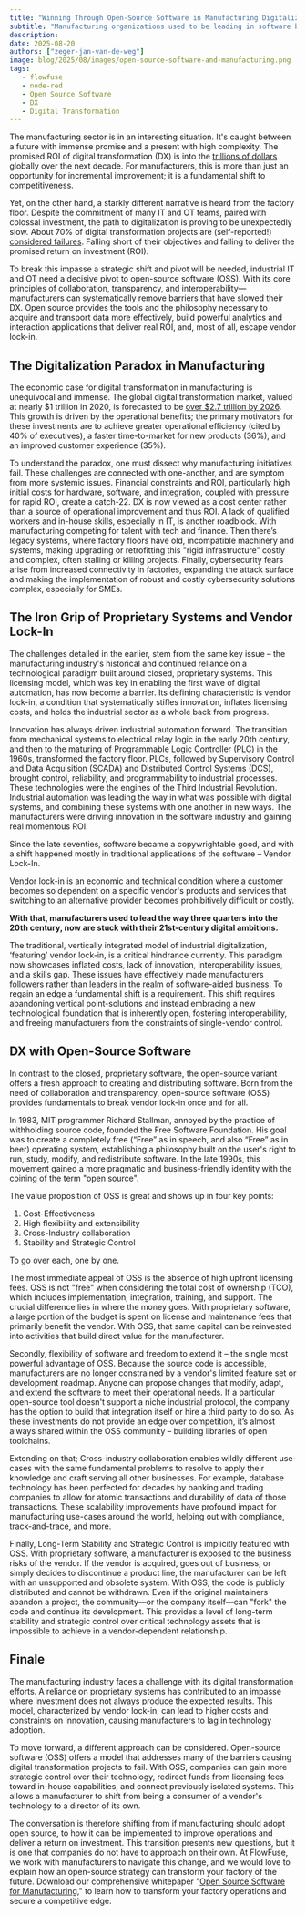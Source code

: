 ```yaml
---
title: "Winning Through Open-Source Software in Manufacturing Digitalization"
subtitle: "Manufacturing organizations used to be leading in software but has lost the lead. Open Source Software is the way to now catch up"
description:
date: 2025-08-20
authors: ["zeger-jan-van-de-weg"]
image: blog/2025/08/images/open-source-software-and-manufacturing.png
tags:
   - flowfuse
   - node-red
   - Open Source Software
   - DX
   - Digital Transformation
---
```


The manufacturing sector is in an interesting situation. It's caught between a
future with immense promise and a present with high complexity. The promised ROI
of digital transformation (DX) is into the
[trillions of dollars](https://www.marketresearchfuture.com/reports/digital-transformation-in-manufacturing-market-32040)
globally over the next decade. For manufacturers, this is more than just an
opportunity for incremental improvement; it is a fundamental shift to
competitiveness.

<!--more-->

Yet, on the other hand, a starkly different narrative is heard from the factory
floor. Despite the commitment of many IT and OT teams, paired with colossal
investment, the path to digitalization is proving to be unexpectedly slow. About
70% of digital transformation projects are (self-reported!)
[considered failures](https://www.myhubintranet.com/digital-transformation-statistics/).
Falling short of their objectives and failing to deliver the promised return on
investment (ROI).

To break this impasse a strategic shift and pivot will be needed, industrial IT
and OT need a decisive pivot to open-source software (OSS). With its core
principles of collaboration, transparency, and interoperability—manufacturers
can systematically remove barriers that have slowed their DX. Open source
provides the tools and the philosophy necessary to acquire and transport data
more effectively, build powerful analytics and interaction applications that
deliver real ROI, and, most of all, escape vendor lock-in.

## The Digitalization Paradox in Manufacturing

The economic case for digital transformation in manufacturing is unequivocal and
immense. The global digital transformation market, valued at nearly $1 trillion
in 2020, is forecasted to be
[over $2.7 trillion by 2026](https://www.themanufacturer.com/articles/digital-transformation-in-manufacturing-the-challenges/).
This growth is driven by the operational benefits; the primary motivators for
these investments are to achieve greater operational efficiency (cited by 40% of
executives), a faster time-to-market for new products (36%), and an improved
customer experience (35%).

To understand the paradox, one must dissect why manufacturing initiatives fail.
These challenges are connected with one-another, and are symptom from more
systemic issues. Financial constraints and ROI, particularly high initial costs
for hardware, software, and integration, coupled with pressure for rapid ROI,
create a catch-22. DX is now viewed as a cost center rather than a source of
operational improvement and thus ROI. A lack of qualified workers and in-house
skills, especially in IT, is another roadblock. With manufacturing competing for
talent with tech and finance. Then there’s legacy systems, where factory floors
have old, incompatible machinery and systems, making upgrading or retrofitting
this "rigid infrastructure" costly and complex, often stalling or killing
projects. Finally, cybersecurity fears arise from increased connectivity in
factories, expanding the attack surface and making the implementation of robust
and costly cybersecurity solutions complex, especially for SMEs.

## The Iron Grip of Proprietary Systems and Vendor Lock-In

The challenges detailed in the earlier, stem from the same key issue – the
manufacturing industry's historical and continued reliance on a technological
paradigm built around closed, proprietary systems. This licensing model, which
was key in enabling the first wave of digital automation, has now become a
barrier. Its defining characteristic is vendor lock-in, a condition that
systematically stifles innovation, inflates licensing costs, and holds the
industrial sector as a whole back from progress.

Innovation has always driven industrial automation forward. The transition from
mechanical systems to electrical relay logic in the early 20th century, and then
to the maturing of Programmable Logic Controller (PLC) in the 1960s, transformed
the factory floor. PLCs, followed by Supervisory Control and Data Acquisition
(SCADA) and Distributed Control Systems (DCS), brought control, reliability, and
programmability to industrial processes. These technologies were the engines of
the Third Industrial Revolution. Industrial automation was leading the way in
what was possible with digital systems, and combining these systems with one
another in new ways. The manufacturers were driving innovation in the software
industry and gaining real momentous ROI.

Since the late seventies, software became a copywrightable good, and with a shift
happened mostly in traditional applications of the software – Vendor Lock-In.

Vendor lock-in is an economic and technical condition where a customer becomes
so dependent on a specific vendor's products and services that switching to an
alternative provider becomes prohibitively difficult or costly.

**With that, manufacturers used to lead the way three quarters into the 20th
century, now are stuck with their 21st-century digital ambitions.**

The traditional, vertically integrated model of industrial digitalization,
‘featuring’ vendor lock-in, is a critical hindrance currently. This paradigm now
showcases inflated costs, lack of innovation, interoperability issues, and a
skills gap. These issues have effectively made manufacturers followers rather
than leaders in the realm of software-aided business. To regain an edge a
fundamental shift is a requirement. This shift requires abandoning vertical
point-solutions and instead embracing a new technological foundation that is
inherently open, fostering interoperability, and freeing manufacturers from the
constraints of single-vendor control.

## DX with Open-Source Software

In contrast to the closed, proprietary software, the open-source variant offers
a fresh approach to creating and distributing software. Born from the need of
collaboration and transparency, open-source software (OSS) provides fundamentals
to break vendor lock-in once and for all.

In 1983, MIT programmer Richard Stallman, annoyed by the practice of withholding
source code, founded the Free Software Foundation. His goal was to create a
completely free (“Free” as in speech, and also “Free” as in beer) operating
system, establishing a philosophy built on the user's right to run, study,
modify, and redistribute software. In the late 1990s, this movement gained a
more pragmatic and business-friendly identity with the coining of the term "open
source".

The value proposition of OSS is great and shows up in four key points:

1. Cost-Effectiveness
2. High flexibility and extensibility
3. Cross-Industry collaboration
4. Stability and Strategic Control

To go over each, one by one.

The most immediate appeal of OSS is the absence of high upfront licensing fees.
OSS is not "free" when considering the total cost of ownership (TCO), which
includes implementation, integration, training, and support. The crucial
difference lies in where the money goes. With proprietary software, a large
portion of the budget is spent on license and maintenance fees that primarily
benefit the vendor. With OSS, that same capital can be reinvested into
activities that build direct value for the manufacturer.

Secondly, flexibility of software and freedom to extend it – the single most
powerful advantage of OSS. Because the source code is accessible, manufacturers
are no longer constrained by a vendor's limited feature set or development
roadmap. Anyone can propose changes that modify, adapt, and extend the software
to meet their operational needs. If a particular open-source tool doesn't
support a niche industrial protocol, the company has the option to build that
integration itself or hire a third party to do so. As these investments do not
provide an edge over competition, it’s almost always shared within the OSS
community – building libraries of open toolchains.

Extending on that; Cross-industry collaboration enables wildly different
use-cases with the same fundamental problems to resolve to apply their knowledge
and craft serving all other businesses. For example, database technology has
been perfected for decades by banking and trading companies to allow for atomic
transactions and durability of data of those transactions. These scalability
improvements have profound impact for manufacturing use-cases around the world,
helping out with compliance, track-and-trace, and more.

Finally, Long-Term Stability and Strategic Control is implicitly featured with
OSS. With proprietary software, a manufacturer is exposed to the business risks
of the vendor. If the vendor is acquired, goes out of business, or simply
decides to discontinue a product line, the manufacturer can be left with an
unsupported and obsolete system. With OSS, the code is publicly distributed and
cannot be withdrawn. Even if the original maintainers abandon a project, the
community—or the company itself—can "fork" the code and continue its
development. This provides a level of long-term stability and strategic control
over critical technology assets that is impossible to achieve in a
vendor-dependent relationship.

## Finale

The manufacturing industry faces a challenge with its digital transformation
efforts. A reliance on proprietary systems has contributed to an impasse where
investment does not always produce the expected results. This model,
characterized by vendor lock-in, can lead to higher costs and constraints on
innovation, causing manufacturers to lag in technology adoption.

To move forward, a different approach can be considered. Open-source software
(OSS) offers a model that addresses many of the barriers causing digital
transformation projects to fail. With OSS, companies can gain more strategic
control over their technology, redirect funds from licensing fees toward
in-house capabilities, and connect previously isolated systems. This allows a
manufacturer to shift from being a consumer of a vendor's technology to a
director of its own.

The conversation is therefore shifting from if manufacturing should adopt open
source, to how it can be implemented to improve operations and deliver a return
on investment. This transition presents new questions, but it is one that
companies do not have to approach on their own. At FlowFuse, we work with
manufacturers to navigate this change, and we would love to explain how an
open-source strategy can transform your factory of the future. Download our comprehensive whitepaper "[Open Source Software for Manufacturing](/whitepaper/open-source-software-for-manufacturing/)," to learn how to transform your factory operations and secure a competitive edge.
